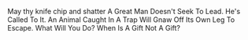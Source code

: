 May thy knife chip and shatter A Great Man Doesn't Seek To Lead. He's Called To It. An Animal Caught In A Trap Will Gnaw Off Its Own Leg To Escape. What Will You Do? When Is A Gift Not A Gift?
